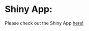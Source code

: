 # Shiny App:

Please check out the Shiny App [here!](https://beijianie.shinyapps.io/DataVisualization_Team1_WorldHappiness2021/)
